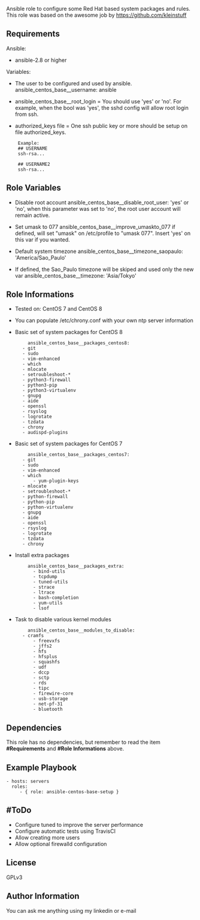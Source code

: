 Ansible role to configure some Red Hat based system packages and rules.
This role was based on the awesome job by https://github.com/kleinstuff

Requirements
------------

Ansible:

* ansible-2.8 or higher

Variables:

* The user to be configured and used by ansible.
        ansible_centos_base__username: ansible

* ansible_centos_base__root_login = You should use 'yes' or 'no'. For example, when the bool was 'yes', the sshd config will allow root login from ssh.

* authorized_keys file = One ssh public key or more should be setup on file authorized_keys.
       

       Example:
       ## USERNAME
       ssh-rsa...

       ## USERNAME2
       ssh-rsa...

Role Variables
--------------

* Disable root account
        ansible_centos_base__disable_root_user: 'yes' or 'no', when this parameter was set to 'no', the root user account will remain active.

* Set umask to 077
        ansible_centos_base__improve_umaskto_077 if defined, will set "umask" on /etc/profile to "umask 077". Insert 'yes' on this var if you wanted.

* Default system timezone
        ansible_centos_base__timezone_saopaulo: 'America/Sao_Paulo'

* If defined, the Sao_Paulo timezone will be skiped and used only the new var
        ansible_centos_base__timezone: 'Asia/Tokyo'


Role Informations
--------------

* Tested on: CentOS 7 and CentOS 8

* You can populate /etc/chrony.conf with your own ntp server information

* Basic set of system packages for CentOS 8

```        
        ansible_centos_base__packages_centos8:
  	  - git
  	  - sudo
  	  - vim-enhanced
  	  - which
 	  - mlocate
  	  - setroubleshoot-*
  	  - python3-firewall
  	  - python3-pip
  	  - python3-virtualenv
  	  - gnupg
  	  - aide
  	  - openssl
  	  - rsyslog
  	  - logrotate
  	  - tzdata
  	  - chrony
  	  - audispd-plugins
```

* Basic set of system packages for CentOS 7

```
        ansible_centos_base__packages_centos7:
  	  - git
  	  - sudo
  	  - vim-enhanced
  	  - which
          - yum-plugin-keys
 	  - mlocate
  	  - setroubleshoot-*
  	  - python-firewall
  	  - python-pip
  	  - python-virtualenv
  	  - gnupg
  	  - aide
  	  - openssl
  	  - rsyslog
  	  - logrotate
  	  - tzdata
  	  - chrony
```

* Install extra packages

```
        ansible_centos_base__packages_extra:
          - bind-utils
          - tcpdump
          - tuned-utils
          - strace
          - ltrace
          - bash-completion
          - yum-utils
          - lsof
```

*  Task to disable various kernel modules

```
        ansible_centos_base__modules_to_disable:
  	  - cramfs
          - freevxfs
          - jffs2
          - hfs
          - hfsplus
          - squashfs
          - udf
          - dccp
          - sctp
          - rds
          - tipc
          - firewire-core
          - usb-storage
          - net-pf-31
          - bluetooth
```

Dependencies
------------

This role has no dependencies, but remember to read the item **#Requirements** and **#Role Informations** above.

Example Playbook
----------------

    - hosts: servers
      roles:
         - { role: ansible-centos-base-setup }

#ToDo
-----
 - Configure tuned to improve the server performance
 - Configure automatic tests using TravisCI
 - Allow creating more users
 - Allow optional firewalld configuration

License
-------

GPLv3

Author Information
------------------

You can ask me anything using my linkedin or e-mail
